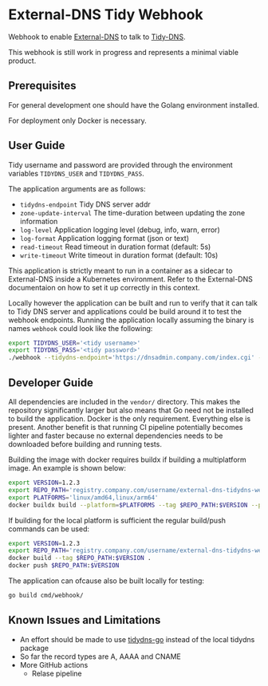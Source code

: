 # External-DNS Tidy Webhook

Webhook to enable
[External-DNS](https://github.com/kubernetes-sigs/external-dns) to talk to
[Tidy-DNS](https://www.netic.dk/).

This webhook is still work in progress and represents a minimal viable product.

## Prerequisites

For general development one should have the Golang environment installed.

For deployment only Docker is necessary.

## User Guide

Tidy username and password are provided through the environment variables
`TIDYDNS_USER` and `TIDYDNS_PASS`.

The application arguments are as follows:

- `tidydns-endpoint` Tidy DNS server addr
- `zone-update-interval` The time-duration between updating the zone information
- `log-level` Application logging level (debug, info, warn, error)
- `log-format` Application logging format (json or text)
- `read-timeout` Read timeout in duration format (default: 5s)
- `write-timeout` Write timeout in duration format (default: 10s)

This application is strictly meant to run in a container as a sidecar to
External-DNS inside a Kubernetes environment. Refer to the External-DNS
documentaion on how to set it up correctly in this context.

Locally however the application can be built and run to verify that it can talk
to Tidy DNS server and applications could be build around it to test the webhook
endpoints. Running the application locally assuming the binary is names
`webhook` could look like the following:

```sh
export TIDYDNS_USER='<tidy username>'
export TIDYDNS_PASS='<tidy password>'
./webhook --tidydns-endpoint='https://dnsadmin.company.com/index.cgi' --zone-update-interval='10m' --log-level='info'
```

## Developer Guide

All dependencies are included in the `vendor/` directory. This makes the
repository significantly larger but also means that Go need not be installed to
build the application. Docker is the only requirement. Everything else is
present. Another benefit is that running CI pipeline potentially becomes lighter
and faster because no external dependencies needs to be downloaded before
building and running tests.

Building the image with docker requires buildx if building a multiplatform
image. An example is shown below:

```sh
export VERSION=1.2.3
export REPO_PATH='registry.company.com/username/external-dns-tidydns-webhook'
export PLATFORMS='linux/amd64,linux/arm64'
docker buildx build --platform=$PLATFORMS --tag $REPO_PATH:$VERSION --push .
```

If building for the local platform is sufficient the regular build/push commands
can be used:

```sh
export VERSION=1.2.3
export REPO_PATH='registry.company.com/username/external-dns-tidydns-webhook'
docker build --tag $REPO_PATH:$VERSION .
docker push $REPO_PATH:$VERSION
```

The application can ofcause also be built locally for testing:

```sh
go build cmd/webhook/
```

## Known Issues and Limitations

- An effort should be made to use
  [tidydns-go](https://github.com/neticdk/tidydns-go) instead of the local
  tidydns package
- So far the record types are A, AAAA and CNAME
- More GitHub actions
  - Relase pipeline
